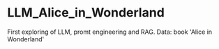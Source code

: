 # LLM_Alice_in_Wonderland

First exploring of LLM, promt engineering and RAG. 
Data: book 'Alice in Wonderland' 
